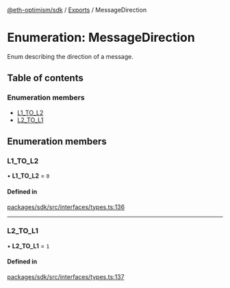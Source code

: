 [@eth-optimism/sdk](../README.md) / [Exports](../modules.md) / MessageDirection

# Enumeration: MessageDirection

Enum describing the direction of a message.

## Table of contents

### Enumeration members

- [L1\_TO\_L2](MessageDirection.md#l1_to_l2)
- [L2\_TO\_L1](MessageDirection.md#l2_to_l1)

## Enumeration members

### L1\_TO\_L2

• **L1\_TO\_L2** = `0`

#### Defined in

[packages/sdk/src/interfaces/types.ts:136](https://github.com/ethereum-optimism/optimism/blob/develop/packages/sdk/src/interfaces/types.ts#L136)

___

### L2\_TO\_L1

• **L2\_TO\_L1** = `1`

#### Defined in

[packages/sdk/src/interfaces/types.ts:137](https://github.com/ethereum-optimism/optimism/blob/develop/packages/sdk/src/interfaces/types.ts#L137)
